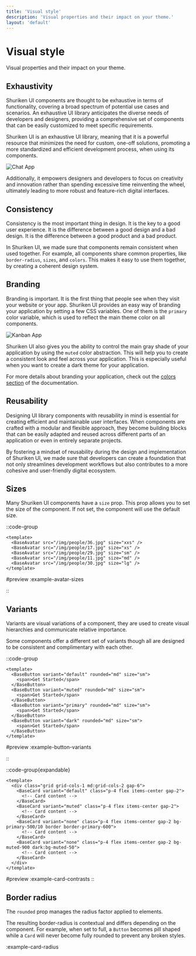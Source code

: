 ```yaml
---
title: 'Visual style'
description: 'Visual properties and their impact on your theme.'
layout: 'default'
---
```


# Visual style

Visual properties and their impact on your theme.

## Exhaustivity

Shuriken UI components are thought to be exhaustive in terms of functionality, covering a broad spectrum of potential use cases and scenarios. An exhaustive UI library anticipates the diverse needs of developers and designers, providing a comprehensive set of components that can be easily customized to meet specific requirements.

Shuriken UI is an exhaustive UI library, meaning that it is a powerful resource that minimizes the need for custom, one-off solutions, promoting a more standardized and efficient development process, when using its components.

![Chat App](/img/content/docs/chatapp.png)

Additionally, it empowers designers and developers to focus on creativity and innovation rather than spending excessive time reinventing the wheel, ultimately leading to more robust and feature-rich digital interfaces.

## Consistency

Consistency is the most important thing in design. It is the key to a good user experience. It is the difference between a good design and a bad design. It is the difference between a good product and a bad product.

In Shuriken UI, we made sure that components remain consistent when used together. For example, all components share common properties, like `border-radius`, `sizes`, and `colors`. This makes it easy to use them together, by creating a coherent design system.

## Branding

Branding is important. It is the first thing that people see when they visit your website or your app. Shuriken UI provides an easy way of branding your application by setting a few CSS variables. One of them is the `primary` color variable, which is used to reflect the main theme color on all components.

![Kanban App](/img/content/docs/kanban.png)

Shuriken UI also gives you the ability to control the main gray shade of your application by using the `muted` color abstraction. This will help you to create a consistent look and feel across your application. This is especially useful when you want to create a dark theme for your application.

For more details about branding your application, check out the [colors section](/docs/theming/colors) of the documentation.

## Reusability

Designing UI library components with reusability in mind is essential for creating efficient and maintainable user interfaces. When components are crafted with a modular and flexible approach, they become building blocks that can be easily adapted and reused across different parts of an application or even in entirely separate projects.

By fostering a mindset of reusability during the design and implementation of Shuriken UI, we made sure that developers can create a foundation that not only streamlines development workflows but also contributes to a more cohesive and user-friendly digital ecosystem.

## Sizes

Many Shuriken UI components have a `size` prop. This prop allows you to set the size of the component. If not set, the component will use the default size.

::code-group

```vue [Comp.vue]
<template>
  <BaseAvatar src="/img/people/36.jpg" size="xxs" />
  <BaseAvatar src="/img/people/17.jpg" size="xs" />
  <BaseAvatar src="/img/people/29.jpg" size="sm" />
  <BaseAvatar src="/img/people/11.jpg" size="md" />
  <BaseAvatar src="/img/people/30.jpg" size="lg" />
</template>
```

#preview
:example-avatar-sizes

::

## Variants

Variants are visual variations of a component, they are used to create visual hierarchies and communicate relative importance.

Some components offer a different set of variants though all are designed to be consistent and complimentary with each other.

::code-group

```vue [Comp.vue]
<template>
  <BaseButton variant="default" rounded="md" size="sm">
    <span>Get Started</span>
  </BaseButton>
  <BaseButton variant="muted" rounded="md" size="sm">
    <span>Get Started</span>
  </BaseButton>
  <BaseButton variant="primary" rounded="md" size="sm">
    <span>Get Started</span>
  </BaseButton>
  <BaseButton variant="dark" rounded="md" size="sm">
    <span>Get Started</span>
  </BaseButton>
</template>
```

#preview
:example-button-variants

::

::code-group{expandable}

```vue [Comp.vue]
<template>
  <div class="grid grid-cols-1 md:grid-cols-2 gap-6">
    <BaseCard variant="default" class="p-4 flex items-center gap-2">
      <!-- Card content -->
    </BaseCard>
    <BaseCard variant="muted" class="p-4 flex items-center gap-2">
      <!-- Card content -->
    </BaseCard>
    <BaseCard variant="none" class="p-4 flex items-center gap-2 bg-primary-500/10 border border-primary-600">
      <!-- Card content -->
    </BaseCard>
    <BaseCard variant="none" class="p-4 flex items-center gap-2 bg-muted-900 dark:bg-muted-50">
      <!-- Card content -->
    </BaseCard>
  </div>
</template>
```

#preview
:example-card-contrasts
::

## Border radius

The `rounded` prop manages the radius factor applied to elements.

The resulting border-radius is contextual and differs depending on the component. For example, when set to full, a `Button` becomes pill shaped while a `Card` will never become fully rounded to prevent any broken styles.

:example-card-radius
